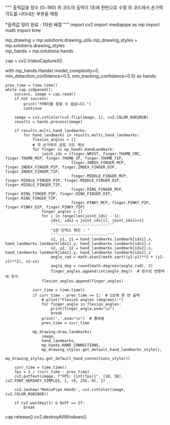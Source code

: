 """
출력값을 정수 (0~180)
위 코드의 출력이 1초에 한번으로 수정
위 코드에서 손가락 각도를 나타내는 부분을 매핑

*출력값 정리 완료 : 1차원 배열
"""
import cv2
import mediapipe as mp
import math
import time

mp_drawing = mp.solutions.drawing_utils
mp_drawing_styles = mp.solutions.drawing_styles  
mp_hands = mp.solutions.hands

cap = cv2.VideoCapture(0)

with mp_hands.Hands(
    model_complexity=0,
    min_detection_confidence=0.5,
    min_tracking_confidence=0.5) as hands:

    prev_time = time.time()
    while cap.isOpened():
        success, image = cap.read()
        if not success:
            print("카메라를 찾을 수 없습니다.")
            continue

        image = cv2.cvtColor(cv2.flip(image, 1), cv2.COLOR_BGR2RGB)
        results = hands.process(image)

        if results.multi_hand_landmarks:
            for hand_landmarks in results.multi_hand_landmarks:
                flexion_angles = []
                # 각 손가락의 굽힘 각도 계산
                for finger in mp_hands.HandLandmark:
                    joint_ids = [finger.WRIST, finger.THUMB_CMC, finger.THUMB_MCP, finger.THUMB_IP, finger.THUMB_TIP,
                                 finger.INDEX_FINGER_MCP, finger.INDEX_FINGER_PIP, finger.INDEX_FINGER_DIP, finger.INDEX_FINGER_TIP,
                                 finger.MIDDLE_FINGER_MCP, finger.MIDDLE_FINGER_PIP, finger.MIDDLE_FINGER_DIP, finger.MIDDLE_FINGER_TIP,
                                 finger.RING_FINGER_MCP, finger.RING_FINGER_PIP, finger.RING_FINGER_DIP, finger.RING_FINGER_TIP,
                                 finger.PINKY_MCP, finger.PINKY_PIP, finger.PINKY_DIP, finger.PINKY_TIP]
                    finger_angles = []
                    for i in range(len(joint_ids) - 1):
                        idx1, idx2 = joint_ids[i], joint_ids[i+1]
                        '''----------------------'''
                        "1번 인덱스 확인 : "
                        '''----------------------'''
                        x1, y1, z1 = hand_landmarks.landmark[idx1].x, hand_landmarks.landmark[idx1].y, hand_landmarks.landmark[idx1].z
                        x2, y2, z2 = hand_landmarks.landmark[idx2].x, hand_landmarks.landmark[idx2].y, hand_landmarks.landmark[idx2].z
                        angle_rad = math.atan2(math.sqrt((y2-y1)**2 + (z2-z1)**2), x2-x1)
                        angle_deg = round(math.degrees(angle_rad), 2)
                        finger_angles.append(int(angle_deg))  # 정수로 변환하여 추가
                    flexion_angles.append(finger_angles)

                curr_time = time.time()
                if curr_time - prev_time >= 1:  # 1초에 한 번 출력
                    # print("Flexion angles (degrees):")
                    for finger_angle in flexion_angles:
                        print(finger_angle,end="\n")
                        break
                    print(',',end="\n")  # 줄바꿈
                    prev_time = curr_time

                mp_drawing.draw_landmarks(
                    image,
                    hand_landmarks,
                    mp_hands.HAND_CONNECTIONS,
                    mp_drawing_styles.get_default_hand_landmarks_style(),
                    mp_drawing_styles.get_default_hand_connections_style())

        curr_time = time.time()
        fps = 1 / (curr_time - prev_time)
        cv2.putText(image, f"FPS: {int(fps)}", (10, 30), cv2.FONT_HERSHEY_SIMPLEX, 1, (0, 255, 0), 2)

        cv2.imshow('MediaPipe Hands', cv2.cvtColor(image, cv2.COLOR_RGB2BGR))

        if cv2.waitKey(1) & 0xFF == 27:
            break

cap.release()
cv2.destroyAllWindows()
